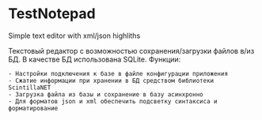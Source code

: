 # TestNotepad
Simple text editor with xml/json highliths

Текстовый редактор с возможностью сохранения/загрузки файлов в/из БД.
   В качестве БД использована SQLite.
   Функции:
    
    - Настройки подключения к базе в файле конфигурации приложения
    - Сжатие информации при хранении в БД средством библиотеки ScintillaNET
    - Загрузка файла из базы и сохранение в базу асинхронно
    - Для форматов json и xml обеспечить подсветку синтаксиса и форматирование
